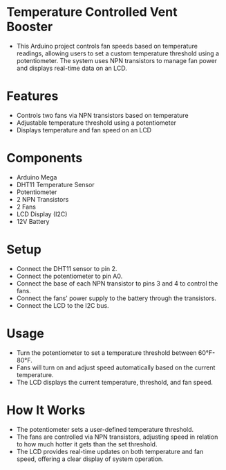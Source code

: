 # Temperature Controlled Vent Booster
- This Arduino project controls fan speeds based on temperature readings, allowing users to set a custom temperature threshold using a potentiometer. The system uses NPN transistors to manage fan power and displays real-time data on an LCD.

# Features
- Controls two fans via NPN transistors based on temperature
- Adjustable temperature threshold using a potentiometer
- Displays temperature and fan speed on an LCD
# Components
- Arduino Mega
- DHT11 Temperature Sensor
- Potentiometer
- 2 NPN Transistors
- 2 Fans
- LCD Display (I2C)
- 12V Battery
# Setup
- Connect the DHT11 sensor to pin 2.
- Connect the potentiometer to pin A0.
- Connect the base of each NPN transistor to pins 3 and 4 to control the fans.
- Connect the fans' power supply to the battery through the transistors.
- Connect the LCD to the I2C bus.
# Usage
- Turn the potentiometer to set a temperature threshold between 60°F-80°F.
- Fans will turn on and adjust speed automatically based on the current temperature.
- The LCD displays the current temperature, threshold, and fan speed.
# How It Works
- The potentiometer sets a user-defined temperature threshold.
- The fans are controlled via NPN transistors, adjusting speed in relation to how much hotter it gets than the set threshold.
- The LCD provides real-time updates on both temperature and fan speed, offering a clear display of system operation.

